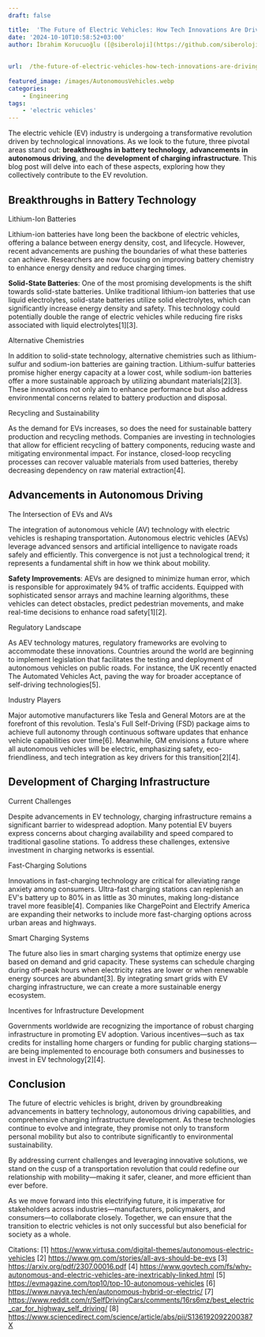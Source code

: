 ```yaml
---
draft: false

title:  'The Future of Electric Vehicles: How Tech Innovations Are Driving the EV Revolution'
date: '2024-10-10T10:58:52+03:00'
author: İbrahim Korucuoğlu ([@siberoloji](https://github.com/siberoloji))
 
 
url:  /the-future-of-electric-vehicles-how-tech-innovations-are-driving-the-ev-revolution/
 
featured_image: /images/AutonomousVehicles.webp
categories:
    - Engineering
tags:
    - 'electric vehicles'
---
```



The electric vehicle (EV) industry is undergoing a transformative revolution driven by technological innovations. As we look to the future, three pivotal areas stand out: **breakthroughs in battery technology**, **advancements in autonomous driving**, and the **development of charging infrastructure**. This blog post will delve into each of these aspects, exploring how they collectively contribute to the EV revolution.



## Breakthroughs in Battery Technology



Lithium-Ion Batteries



Lithium-ion batteries have long been the backbone of electric vehicles, offering a balance between energy density, cost, and lifecycle. However, recent advancements are pushing the boundaries of what these batteries can achieve. Researchers are now focusing on improving battery chemistry to enhance energy density and reduce charging times.



**Solid-State Batteries**: One of the most promising developments is the shift towards solid-state batteries. Unlike traditional lithium-ion batteries that use liquid electrolytes, solid-state batteries utilize solid electrolytes, which can significantly increase energy density and safety. This technology could potentially double the range of electric vehicles while reducing fire risks associated with liquid electrolytes[1][3].



Alternative Chemistries



In addition to solid-state technology, alternative chemistries such as lithium-sulfur and sodium-ion batteries are gaining traction. Lithium-sulfur batteries promise higher energy capacity at a lower cost, while sodium-ion batteries offer a more sustainable approach by utilizing abundant materials[2][3]. These innovations not only aim to enhance performance but also address environmental concerns related to battery production and disposal.



Recycling and Sustainability



As the demand for EVs increases, so does the need for sustainable battery production and recycling methods. Companies are investing in technologies that allow for efficient recycling of battery components, reducing waste and mitigating environmental impact. For instance, closed-loop recycling processes can recover valuable materials from used batteries, thereby decreasing dependency on raw material extraction[4].



## Advancements in Autonomous Driving



The Intersection of EVs and AVs



The integration of autonomous vehicle (AV) technology with electric vehicles is reshaping transportation. Autonomous electric vehicles (AEVs) leverage advanced sensors and artificial intelligence to navigate roads safely and efficiently. This convergence is not just a technological trend; it represents a fundamental shift in how we think about mobility.



**Safety Improvements**: AEVs are designed to minimize human error, which is responsible for approximately 94% of traffic accidents. Equipped with sophisticated sensor arrays and machine learning algorithms, these vehicles can detect obstacles, predict pedestrian movements, and make real-time decisions to enhance road safety[1][2].



Regulatory Landscape



As AEV technology matures, regulatory frameworks are evolving to accommodate these innovations. Countries around the world are beginning to implement legislation that facilitates the testing and deployment of autonomous vehicles on public roads. For instance, the UK recently enacted The Automated Vehicles Act, paving the way for broader acceptance of self-driving technologies[5].



Industry Players



Major automotive manufacturers like Tesla and General Motors are at the forefront of this revolution. Tesla's Full Self-Driving (FSD) package aims to achieve full autonomy through continuous software updates that enhance vehicle capabilities over time[6]. Meanwhile, GM envisions a future where all autonomous vehicles will be electric, emphasizing safety, eco-friendliness, and tech integration as key drivers for this transition[2][4].



## Development of Charging Infrastructure



Current Challenges



Despite advancements in EV technology, charging infrastructure remains a significant barrier to widespread adoption. Many potential EV buyers express concerns about charging availability and speed compared to traditional gasoline stations. To address these challenges, extensive investment in charging networks is essential.



Fast-Charging Solutions



Innovations in fast-charging technology are critical for alleviating range anxiety among consumers. Ultra-fast charging stations can replenish an EV's battery up to 80% in as little as 30 minutes, making long-distance travel more feasible[4]. Companies like ChargePoint and Electrify America are expanding their networks to include more fast-charging options across urban areas and highways.



Smart Charging Systems



The future also lies in smart charging systems that optimize energy use based on demand and grid capacity. These systems can schedule charging during off-peak hours when electricity rates are lower or when renewable energy sources are abundant[3]. By integrating smart grids with EV charging infrastructure, we can create a more sustainable energy ecosystem.



Incentives for Infrastructure Development



Governments worldwide are recognizing the importance of robust charging infrastructure in promoting EV adoption. Various incentives—such as tax credits for installing home chargers or funding for public charging stations—are being implemented to encourage both consumers and businesses to invest in EV technology[2][4].



## Conclusion



The future of electric vehicles is bright, driven by groundbreaking advancements in battery technology, autonomous driving capabilities, and comprehensive charging infrastructure development. As these technologies continue to evolve and integrate, they promise not only to transform personal mobility but also to contribute significantly to environmental sustainability.



By addressing current challenges and leveraging innovative solutions, we stand on the cusp of a transportation revolution that could redefine our relationship with mobility—making it safer, cleaner, and more efficient than ever before.



As we move forward into this electrifying future, it is imperative for stakeholders across industries—manufacturers, policymakers, and consumers—to collaborate closely. Together, we can ensure that the transition to electric vehicles is not only successful but also beneficial for society as a whole.



Citations: [1] https://www.virtusa.com/digital-themes/autonomous-electric-vehicles [2] https://www.gm.com/stories/all-avs-should-be-evs [3] https://arxiv.org/pdf/2307.00016.pdf [4] https://www.govtech.com/fs/why-autonomous-and-electric-vehicles-are-inextricably-linked.html [5] https://evmagazine.com/top10/top-10-autonomous-vehicles [6] https://www.navya.tech/en/autonomous-hybrid-or-electric/ [7] https://www.reddit.com/r/SelfDrivingCars/comments/16rs6mz/best_electric_car_for_highway_self_driving/ [8] https://www.sciencedirect.com/science/article/abs/pii/S136192092200387X
